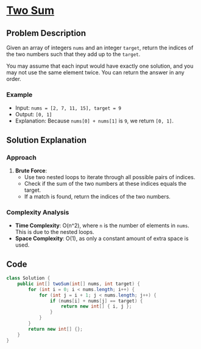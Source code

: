 # [Two Sum](https://leetcode.com/problems/two-sum/description/?envType=daily-question&envId=2024-08-271)

## Problem Description
Given an array of integers `nums` and an integer `target`, return the indices of the two numbers such that they add up to the `target`.

You may assume that each input would have exactly one solution, and you may not use the same element twice. You can return the answer in any order.

### Example
- Input: `nums = [2, 7, 11, 15], target = 9`
- Output: `[0, 1]`
- Explanation: Because `nums[0] + nums[1]` is `9`, we return `[0, 1]`.

## Solution Explanation

### Approach
1. **Brute Force**:
   - Use two nested loops to iterate through all possible pairs of indices.
   - Check if the sum of the two numbers at these indices equals the target.
   - If a match is found, return the indices of the two numbers.

### Complexity Analysis
- **Time Complexity**: O(n^2), where `n` is the number of elements in `nums`. This is due to the nested loops.
- **Space Complexity**: O(1), as only a constant amount of extra space is used.

## Code
```java
class Solution {
    public int[] twoSum(int[] nums, int target) {
        for (int i = 0; i < nums.length; i++) {
            for (int j = i + 1; j < nums.length; j++) {
                if (nums[i] + nums[j] == target) {
                    return new int[] { i, j };
                }
            }
        }
        return new int[] {};
    }
}
